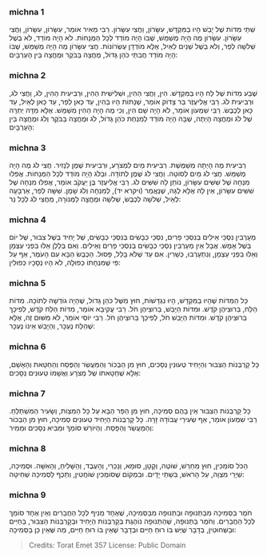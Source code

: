 
### michna 1
שְׁתֵּי מִדּוֹת שֶׁל יָבֵשׁ הָיוּ בַמִּקְדָּשׁ, עִשָּׂרוֹן, וַחֲצִי עִשָּׂרוֹן. רַבִּי מֵאִיר אוֹמֵר, עִשָּׂרוֹן, עִשָּׂרוֹן, וַחֲצִי עִשָּׂרוֹן. עִשָּׂרוֹן מֶה הָיָה מְשַׁמֵּשׁ, שֶׁבּוֹ הָיָה מוֹדֵד לְכָל הַמְּנָחוֹת. לֹא הָיָה מוֹדֵד, לֹא בְשֶׁל שְׁלשָׁה לְפַר, וְלֹא בְשֶׁל שְׁנַיִם לְאַיִל, אֶלָּא מוֹדְדָן עֶשְׂרוֹנוֹת. חֲצִי עִשָּׂרוֹן מֶה הָיָה מְשַׁמֵּשׁ, שֶׁבּוֹ הָיָה מוֹדֵד חֲבִתֵּי כֹהֵן גָּדוֹל, מֶחֱצָה בַּבֹּקֶר וּמֶחֱצָה בֵּין הָעַרְבָּיִם:

### michna 2
שֶׁבַע מִדּוֹת שֶׁל לַח הָיוּ בַמִּקְדָּשׁ. הִין, וַחֲצִי הַהִין, וּשְׁלִישִׁית הַהִין, וּרְבִיעִית הַהִין, לֹג, וַחֲצִי לֹג, וּרְבִיעִית לֹג. רַבִּי אֱלִיעֶזֶר בַּר צָדוֹק אוֹמֵר, שְׁנָתוֹת הָיוּ בַהִין, עַד כָּאן לְפַר, עַד כָּאן לְאַיִל, עַד כָּאן לְכֶבֶשׂ. רַבִּי שִׁמְעוֹן אוֹמֵר, לֹא הָיָה שָׁם הִין, וְכִי מֶה הָיָה הַהִין מְשַׁמֵּשׁ. אֶלָּא מִדָּה יְתֵרָה שֶׁל לֹג וּמֶחֱצָה הָיְתָה, שֶׁבָּהּ הָיָה מוֹדֵד לְמִנְחַת כֹּהֵן גָּדוֹל, לֹג וּמֶחֱצָה בַּבֹּקֶר וְלֹג וּמֶחֱצָה בֵּין הָעַרְבָּיִם:

### michna 3
רְבִיעִית מֶה הָיְתָה מְשַׁמֶּשֶׁת. רְבִיעִית מַיִם לִמְצֹרָע, וּרְבִיעִית שֶׁמֶן לְנָזִיר. חֲצִי לֹג מֶה הָיָה מְשַׁמֵּשׁ. חֲצִי לֹג מַיִם לְסוֹטָה. וַחֲצִי לֹג שֶׁמֶן לְתוֹדָה. וּבַלֹּג הָיָה מוֹדֵד לְכָל הַמְּנָחוֹת. אֲפִלּוּ מִנְחָה שֶׁל שִׁשִּׁים עִשָּׂרוֹן, נוֹתֵן לָהּ שִׁשִּׁים לֹג. רַבִּי אֱלִיעֶזֶר בֶּן יַעֲקֹב אוֹמֵר, אֲפִלּוּ מִנְחָה שֶׁל שִׁשִּׁים עִשָּׂרוֹן, אֵין לָהּ אֶלָּא לֻגָּהּ, שֶׁנֶּאֱמַר (ויקרא יד), לְמִנְחָה וְלֹג שָׁמֶן. שִׁשָּׁה לְפַר, אַרְבָּעָה לְאַיִל, שְׁלשָׁה לְכֶבֶשׂ, שְׁלשָׁה וּמֶחֱצָה לַמְּנוֹרָה, מֵחֲצִי לֹג לְכָל נֵר:

### michna 4
מְעָרְבִין נִסְכֵּי אֵילִים בְּנִסְכֵּי פָרִים, נִסְכֵּי כְבָשִׂים בְּנִסְכֵּי כְבָשִׂים, שֶׁל יָחִיד בְּשֶׁל צִבּוּר, שֶׁל יוֹם בְּשֶׁל אָמֶשׁ. אֲבָל אֵין מְעָרְבִין נִסְכֵּי כְבָשִׂים בְּנִסְכֵּי פָרִים וְאֵילִים. וְאִם בְּלָלָן אֵלּוּ בִפְנֵי עַצְמָן וְאֵלּוּ בִפְנֵי עַצְמָן, וְנִתְעָרְבוּ, כְּשֵׁרִין. אִם עַד שֶׁלֹּא בָלַל, פָּסוּל. הַכֶּבֶשׂ הַבָּא עִם הָעֹמֶר, אַף עַל פִּי שֶׁמִּנְחָתוֹ כְפוּלָה, לֹא הָיוּ נְסָכָיו כְּפוּלִין:

### michna 5
כָּל הַמִּדּוֹת שֶׁהָיוּ בַמִּקְדָּשׁ, הָיוּ נִגְדָּשׁוֹת, חוּץ מִשֶּׁל כֹּהֵן גָּדוֹל, שֶׁהָיָה גוֹדְשָׁהּ לְתוֹכָהּ. מִדּוֹת הַלַּח, בֵּרוּצֵיהֶן קֹדֶשׁ. וּמִדּוֹת הַיָּבֵשׁ, בֵּרוּצֵיהֶן חֹל. רַבִּי עֲקִיבָא אוֹמֵר, מִדּוֹת הַלַּח קֹדֶשׁ, לְפִיכָךְ בֵּרוּצֵיהֶן קֹדֶשׁ. וּמִדּוֹת הַיָּבֵשׁ חֹל, לְפִיכָךְ בֵּרוּצֵיהֶן חֹל. רַבִּי יוֹסֵי אוֹמֵר, לֹא מִשּׁוּם זֶה, אֶלָּא שֶׁהַלַּח נֶעְכָּר, וְהַיָּבֵשׁ אֵינוֹ נֶעְכָּר:

### michna 6
כָּל קָרְבְּנוֹת הַצִּבּוּר וְהַיָּחִיד טְעוּנִין נְסָכִים, חוּץ מִן הַבְּכוֹר וְהַמַּעֲשֵׂר וְהַפֶּסַח וְהַחַטָּאת וְהָאָשָׁם, אֶלָּא שֶׁחַטָּאתוֹ שֶׁל מְצֹרָע וַאֲשָׁמוֹ טְעוּנִים נְסָכִים:

### michna 7
כָּל קָרְבְּנוֹת הַצִּבּוּר אֵין בָּהֶם סְמִיכָה, חוּץ מִן הַפַּר הַבָּא עַל כָּל הַמִּצְוֹת, וְשָׂעִיר הַמִּשְׁתַּלֵּחַ. רַבִּי שִׁמְעוֹן אוֹמֵר, אַף שְׂעִירֵי עֲבוֹדָה זָרָה. כָּל קָרְבְּנוֹת הַיָּחִיד טְעוּנִים סְמִיכָה, חוּץ מִן הַבְּכוֹר וְהַמַּעֲשֵׂר וְהַפָּסַח. וְהַיּוֹרֵשׁ סוֹמֵךְ וּמֵבִיא נְסָכִים וּמֵמִיר:

### michna 8
הַכֹּל סוֹמְכִין, חוּץ מֵחֵרֵשׁ, שׁוֹטֶה, וְקָטָן, סוּמָא, וְנָכְרִי, וְהָעֶבֶד, וְהַשָּׁלִיחַ, וְהָאִשָּׁה. וּסְמִיכָה, שְׁיָרֵי מִצְוָה, עַל הָרֹאשׁ, בִּשְׁתֵּי יָדָיִם. וּבִמְקוֹם שֶׁסּוֹמְכִין שׁוֹחֲטִין, וְתֵכֶף לַסְּמִיכָה שְׁחִיטָה:

### michna 9
חֹמֶר בַּסְּמִיכָה מִבַּתְּנוּפָה וּבַתְּנוּפָה מִבַּסְּמִיכָה, שֶׁאֶחָד מֵנִיף לְכָל הַחֲבֵרִים וְאֵין אֶחָד סוֹמֵךְ לְכָל הַחֲבֵרִים. וְחֹמֶר בַּתְּנוּפָה, שֶׁהַתְּנוּפָה נוֹהֶגֶת בְּקָרְבְּנוֹת הַיָּחִיד וּבְקָרְבְּנוֹת הַצִּבּוּר, בַּחַיִּים וּבַשְּׁחוּטִין, בְּדָבָר שֶׁיֶּשׁ בּוֹ רוּחַ חַיִּים וּבְדָבָר שֶׁאֵין בּוֹ רוּחַ חַיִּים, מַה שֶּׁאֵין כֵּן בַּסְּמִיכָה:

> Credits: Torat Emet 357
> License: Public Domain